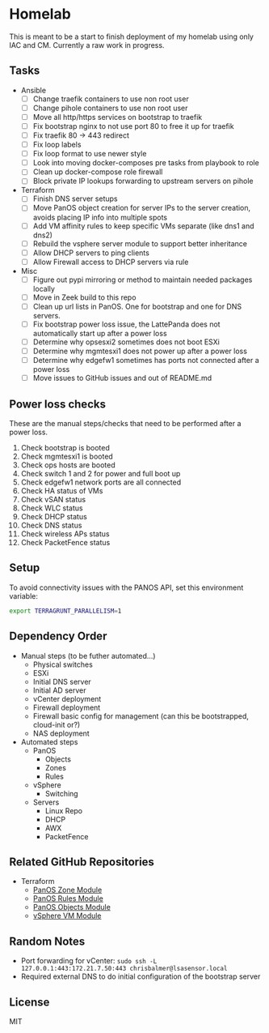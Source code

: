 # Homelab

This is meant to be a start to finish deployment of my homelab using only IAC and CM. Currently a raw work in progress.

## Tasks

- Ansible
  - [ ] Change traefik containers to use non root user
  - [ ] Change pihole containers to use non root user
  - [ ] Move all http/https services on bootstrap to traefik
  - [ ] Fix bootstrap nginx to not use port 80 to free it up for traefik
  - [ ] Fix traefik 80 -> 443 redirect
  - [ ] Fix loop labels
  - [ ] Fix loop format to use newer style
  - [ ] Look into moving docker-composes pre tasks from playbook to role
  - [ ] Clean up docker-compose role firewall
  - [ ] Block private IP lookups forwarding to upstream servers on pihole
- Terraform
  - [ ] Finish DNS server setups
  - [ ] Move PanOS object creation for server IPs to the server creation, avoids placing IP info into multiple spots
  - [ ] Add VM affinity rules to keep specific VMs separate (like dns1 and dns2)
  - [ ] Rebuild the vsphere server module to support better inheritance
  - [ ] Allow DHCP servers to ping clients
  - [ ] Allow Firewall access to DHCP servers via rule
- Misc
  - [ ] Figure out pypi mirroring or method to maintain needed packages locally
  - [ ] Move in Zeek build to this repo
  - [ ] Clean up url lists in PanOS. One for bootstrap and one for DNS servers.
  - [ ] Fix bootstrap power loss issue, the LattePanda does not automatically start up after a power loss
  - [ ] Determine why opsesxi2 sometimes does not boot ESXi
  - [ ] Determine why mgmtesxi1 does not power up after a power loss
  - [ ] Determine why edgefw1 sometimes has ports not connected after a power loss
  - [ ] Move issues to GitHub issues and out of README.md

## Power loss checks

These are the manual steps/checks that need to be performed after a power loss.

1.  Check bootstrap is booted
2.  Check mgmtesxi1 is booted
3.  Check ops hosts are booted
4.  Check switch 1 and 2 for power and full boot up
5.  Check edgefw1 network ports are all connected
6.  Check HA status of VMs
7.  Check vSAN status
8.  Check WLC status
9.  Check DHCP status
10. Check DNS status
11. Check wireless APs status
12. Check PacketFence status

## Setup

To avoid connectivity issues with the PANOS API, set this environment variable:

```bash
export TERRAGRUNT_PARALLELISM=1
```

## Dependency Order

- Manual steps (to be futher automated...)
  - Physical switches
  - ESXi
  - Initial DNS server
  - Initial AD server
  - vCenter deployment
  - Firewall deployment
  - Firewall basic config for management (can this be bootstrapped, cloud-init or?)
  - NAS deployment
- Automated steps
  - PanOS
    - Objects
    - Zones
    - Rules
  - vSphere
    - Switching
  - Servers
    - Linux Repo
    - DHCP
    - AWX
    - PacketFence

## Related GitHub Repositories

- Terraform
  - [PanOS Zone Module](https://github.com/chrisbalmer/terraform-panos-zone)
  - [PanOS Rules Module](https://github.com/chrisbalmer/terraform-panos-rules)
  - [PanOS Objects Module](https://github.com/chrisbalmer/terraform-panos-objects)
  - [vSphere VM Module](https://github.com/chrisbalmer/terraform-vsphere-vm)

## Random Notes

- Port forwarding for vCenter: `sudo ssh -L 127.0.0.1:443:172.21.7.50:443 chrisbalmer@lsasensor.local`
- Required external DNS to do initial configuration of the bootstrap server

## License

MIT
